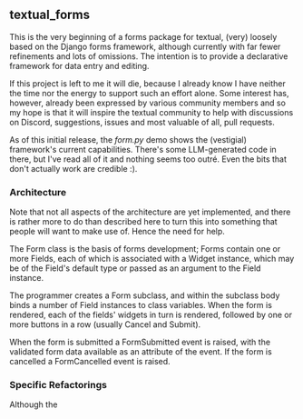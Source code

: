 ## textual_forms

This is the very beginning of a forms package for textual,
(very) loosely based on the Django forms framework,
although currently with far fewer refinements
and lots of omissions.
The intention is to provide a declarative framework
for data entry and editing.

If this project is left to me it will die,
because I already know I have
neither the time
nor the energy
to support such an
effort alone.
Some interest has, however, already been expressed
by various community members
and so my hope is
that it will inspire the textual community
to help with discussions on Discord, suggestions, issues
and most valuable of all, pull requests.


As of this initial release, the _form.py_ demo shows
the (vestigial) framework's current capabilities.
There's some LLM-generated code in there,
but I've read all of it and nothing seems too outré.
Even the bits that don't actually work are credible :).

### Architecture

Note that not all aspects of the architecture are yet implemented,
and there is rather more to do than described here
to turn this into something that people will want to make use of.
Hence the need for help.

The Form class is the basis of forms development;
Forms contain one or more Fields,
each of which is associated with a Widget instance,
which may be of the Field's default type
or passed as an argument to the Field instance.

The programmer creates a Form subclass,
and within the subclass body binds a number of Field instances
to class variables.
When the form is rendered,
each of the fields' widgets in turn is rendered,
followed by one or more buttons in a row
(usually Cancel and Submit).

When the form is submitted
a FormSubmitted event is raised,
with the validated form data
available as an attribute of the event.
If the form is cancelled
a FormCancelled event is raised.

### Specific Refactorings

Although the